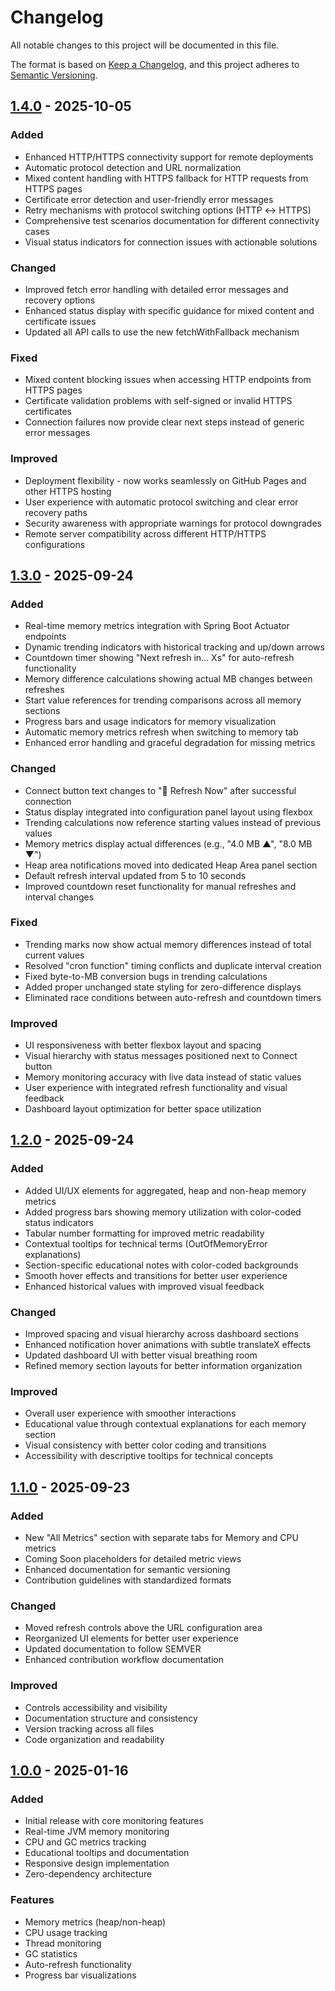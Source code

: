 # Changelog

All notable changes to this project will be documented in this file.

The format is based on [Keep a Changelog](https://keepachangelog.com/en/1.0.0/),
and this project adheres to [Semantic Versioning](https://semver.org/spec/v2.0.0.html).

## [1.4.0] - 2025-10-05

### Added
- Enhanced HTTP/HTTPS connectivity support for remote deployments
- Automatic protocol detection and URL normalization
- Mixed content handling with HTTPS fallback for HTTP requests from HTTPS pages
- Certificate error detection and user-friendly error messages
- Retry mechanisms with protocol switching options (HTTP ↔ HTTPS)
- Comprehensive test scenarios documentation for different connectivity cases
- Visual status indicators for connection issues with actionable solutions

### Changed  
- Improved fetch error handling with detailed error messages and recovery options
- Enhanced status display with specific guidance for mixed content and certificate issues
- Updated all API calls to use the new fetchWithFallback mechanism

### Fixed
- Mixed content blocking issues when accessing HTTP endpoints from HTTPS pages
- Certificate validation problems with self-signed or invalid HTTPS certificates
- Connection failures now provide clear next steps instead of generic error messages

### Improved
- Deployment flexibility - now works seamlessly on GitHub Pages and other HTTPS hosting
- User experience with automatic protocol switching and clear error recovery paths
- Security awareness with appropriate warnings for protocol downgrades
- Remote server compatibility across different HTTP/HTTPS configurations

## [1.3.0] - 2025-09-24

### Added
- Real-time memory metrics integration with Spring Boot Actuator endpoints
- Dynamic trending indicators with historical tracking and up/down arrows
- Countdown timer showing "Next refresh in... Xs" for auto-refresh functionality
- Memory difference calculations showing actual MB changes between refreshes
- Start value references for trending comparisons across all memory sections
- Progress bars and usage indicators for memory visualization
- Automatic memory metrics refresh when switching to memory tab
- Enhanced error handling and graceful degradation for missing metrics

### Changed
- Connect button text changes to "🔄 Refresh Now" after successful connection
- Status display integrated into configuration panel layout using flexbox
- Trending calculations now reference starting values instead of previous values
- Memory metrics display actual differences (e.g., "4.0 MB ▲", "8.0 MB ▼")
- Heap area notifications moved into dedicated Heap Area panel section
- Default refresh interval updated from 5 to 10 seconds
- Improved countdown reset functionality for manual refreshes and interval changes

### Fixed
- Trending marks now show actual memory differences instead of total current values
- Resolved "cron function" timing conflicts and duplicate interval creation
- Fixed byte-to-MB conversion bugs in trending calculations
- Added proper unchanged state styling for zero-difference displays
- Eliminated race conditions between auto-refresh and countdown timers

### Improved
- UI responsiveness with better flexbox layout and spacing
- Visual hierarchy with status messages positioned next to Connect button
- Memory monitoring accuracy with live data instead of static values
- User experience with integrated refresh functionality and visual feedback
- Dashboard layout optimization for better space utilization

## [1.2.0] - 2025-09-24

### Added
- Added UI/UX elements for aggregated, heap and non-heap memory metrics
- Added progress bars showing memory utilization with color-coded status indicators
- Tabular number formatting for improved metric readability
- Contextual tooltips for technical terms (OutOfMemoryError explanations)
- Section-specific educational notes with color-coded backgrounds
- Smooth hover effects and transitions for better user experience
- Enhanced historical values with improved visual feedback

### Changed
- Improved spacing and visual hierarchy across dashboard sections
- Enhanced notification hover animations with subtle translateX effects
- Updated dashboard UI with better visual breathing room
- Refined memory section layouts for better information organization

### Improved
- Overall user experience with smoother interactions
- Educational value through contextual explanations for each memory section
- Visual consistency with better color coding and transitions
- Accessibility with descriptive tooltips for technical concepts

## [1.1.0] - 2025-09-23

### Added
- New "All Metrics" section with separate tabs for Memory and CPU metrics
- Coming Soon placeholders for detailed metric views
- Enhanced documentation for semantic versioning
- Contribution guidelines with standardized formats

### Changed
- Moved refresh controls above the URL configuration area
- Reorganized UI elements for better user experience
- Updated documentation to follow SEMVER
- Enhanced contribution workflow documentation

### Improved
- Controls accessibility and visibility
- Documentation structure and consistency
- Version tracking across all files
- Code organization and readability

## [1.0.0] - 2025-01-16

### Added
- Initial release with core monitoring features
- Real-time JVM memory monitoring
- CPU and GC metrics tracking
- Educational tooltips and documentation
- Responsive design implementation
- Zero-dependency architecture

### Features
- Memory metrics (heap/non-heap)
- CPU usage tracking
- Thread monitoring
- GC statistics
- Auto-refresh functionality
- Progress bar visualizations

[1.4.0]: https://github.com/fhgomes/lightweight-spring-actuator-monitor/releases/tag/v1.4.0
[1.3.0]: https://github.com/fhgomes/lightweight-spring-actuator-monitor/releases/tag/v1.3.0
[1.2.0]: https://github.com/fhgomes/lightweight-spring-actuator-monitor/releases/tag/v1.2.0
[1.1.0]: https://github.com/fhgomes/lightweight-spring-actuator-monitor/releases/tag/v1.1.0
[1.0.0]: https://github.com/fhgomes/lightweight-spring-actuator-monitor/releases/tag/v1.0.0
